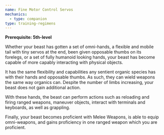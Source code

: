 ```yaml
---
name: Fine Motor Control Servos
mechanics:
  - type: companion
type: training-regimens
---
```

__Prerequisite: 5th-level__

Whether your beast has gotten a set of omni-hands, a flexible and mobile tail with tiny servos at the end, been given opposable thumbs on its forelegs, or a set of fully humanoid looking hands, your beast has become capable of more capably interacting with physical objects.

It has the same flexibility and capabilities any sentient organic species has with their hands and opposable thumbs. As such, they can wield weapons the same way organics can. Despite the number of limbs increasing, your beast does not gain additional action.

With these hands, the beast can perform actions such as reloading and firing ranged weapons, maneuver objects, interact with terminals and keyboards, as well as grappling.

Finally, your beast becomes proficient with Melee Weapons, is able to equip omni-weapons, and gains proficiency in one ranged weapon which you are proficient.
